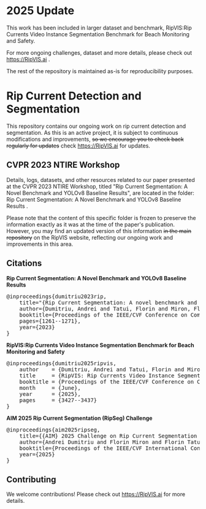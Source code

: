 # 2025 Update
This work has been included in larger dataset and benchmark, RipVIS:Rip Currents Video Instance Segmentation Benchmark for Beach Monitoring and Safety.

For more ongoing challenges, dataset and more details, please check out https://RipVIS.ai .

The rest of the repository is maintained as-is for reproducibility purposes.

# Rip Current Detection and Segmentation 

This repository contains our ongoing work on rip current detection and segmentation. As this is an active project, it is subject to continuous modifications and improvements, ~~so we encourage you to check back regularly for updates~~ check https://RipVIS.ai for updates.

## CVPR 2023 NTIRE Workshop

Details, logs, datasets, and other resources related to our paper presented at the CVPR 2023 NTIRE Workshop, titled "Rip Current Segmentation: A Novel Benchmark and YOLOv8 Baseline Results", are located in the folder: Rip Current Segmentation: A Novel Benchmark and YOLOv8 Baseline Results .

Please note that the content of this specific folder is frozen to preserve the information exactly as it was at the time of the paper's publication. However, you may find an updated version of this information ~~in the main repository~~ on the RipVIS website, reflecting our ongoing work and improvements in this area.

## Citations
**Rip Current Segmentation: A Novel Benchmark and YOLOv8 Baseline Results**
<pre>
@inproceedings{dumitriu2023rip,
    title="{Rip Current Segmentation: A novel benchmark and YOLOv8 baseline results}",
    author={Dumitriu, Andrei and Tatui, Florin and Miron, Florin and Ionescu, Radu Tudor and Timofte, Radu},
    booktitle={Proceedings of the IEEE/CVF Conference on Computer Vision and Pattern Recognition (CVPR) Workshops},
    pages={1261--1271},
    year={2023}
}
</pre>

**RipVIS:Rip Currents Video Instance Segmentation Benchmark for Beach Monitoring and Safety**
<pre>
@inproceedings{dumitriu2025ripvis,
    author    = {Dumitriu, Andrei and Tatui, Florin and Miron, Florin and Ralhan, Aakash and Ionescu, Radu Tudor and Timofte, Radu},
    title     = {RipVIS: Rip Currents Video Instance Segmentation Benchmark for Beach Monitoring and Safety},
    booktitle = {Proceedings of the IEEE/CVF Conference on Computer Vision and Pattern Recognition (CVPR)},
    month     = {June},
    year      = {2025},
    pages     = {3427--3437}
}
</pre>

**AIM 2025 Rip Current Segmentation (RipSeg) Challenge**
<pre>
@inproceedings{aim2025ripseg,
    title={{AIM} 2025 Challenge on Rip Current Segmentation ({RipSeg})},
    author={Andrei Dumitriu and Florin Miron and Florin Tatui and Radu Tudor Ionescu and Radu Timofte and Aakash Ralhan and Florin-Alexandru Vasluianu and others},
    booktitle={Proceedings of the IEEE/CVF International Conference on Computer Vision (ICCV) Workshops},
    year={2025}
}
</pre>

## Contributing

We welcome contributions! Please check out https://RipVIS.ai for more details.

